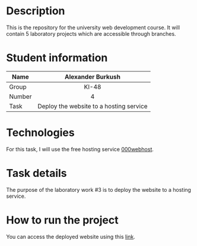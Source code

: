 # Description

This is the repository for the university web development course. It will contain 5 laboratory projects which are accessible through branches.

# Student information

| Name   | Alexander Burkush |
| ------ | :---------------: |
| Group  |       KI-48       |
| Number |         4         |
| Task   |   Deploy the website to a hosting service    |

# Technologies

For this task, I will use the free hosting service [000webhost](https://www.000webhost.com/).

# Task details

The purpose of the laboratory work #3 is to deploy the website to a hosting service.

# How to run the project

You can access the deployed website using this [link](https://personweblpnu.000webhostapp.com/).
